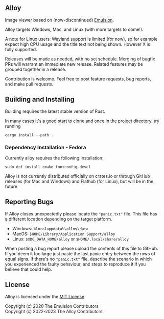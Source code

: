 ## Alloy
Image viewer based on (now-discontinued) [Emulsion].

Alloy targets Windows, Mac, and Linux (with more targets to come!).

A note for Linux users: Wayland support is limited (for now), so for example
expect high CPU usage and the title text not being shown. However X is fully
supported.

Releases will be made as needed, with no set schedule.  Merging of bugfix PRs
will warrant an immediate new release.  Related features may be grouped together
in a release.

Contribution is welcome. Feel free to post feature requests, bug reports, and
make pull requests.

## Building and Installing
Building requires the latest stable version of Rust.

In many cases it's a good start to clone and once in the project directory, try
running

```shell
cargo install --path .
```

### Dependency Installation - Fedora

Currently alloy requires the following installation:

```shell
sudo dnf install cmake fontconfig-devel
```

Alloy is not currently distributed officially on crates.io or through GitHub
releases (for Mac and Windows) and Flathub (for Linux), but will be in the
future.

## Reporting Bugs

If Alloy closes unexpectedly please locate the `"panic.txt"` file. This file has
a different location depending on the target platform.

- Windows: `%localappdata%\alloy\data`
- MacOS: `$HOME/Library/Application Support/alloy`
- Linux: `$XDG_DATA_HOME/alloy` or `$HOME/.local/share/alloy`

When posting a bug report please upload the contents of this file to GitHub.
If you deem it too large just paste the last panic entry between the rows of
equal signs. If there's no `"panic.txt"` file, describe the scenario in which
you experienced the faulty behaviour, and steps to reproduce it if you believe
that could help.

## License
Alloy is licensed under the [MIT License].

Copyright (c) 2020 The Emulsion Contributors  
Copyright (c) 2022-2023 The Alloy Contributors  

[Emulsion]: https://arturkovacs.github.io/emulsion-website/
[MIT License]: https://mit-license.org/

